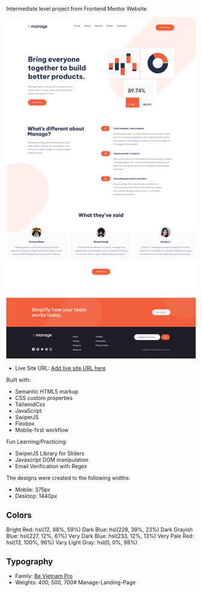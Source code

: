 Intermediate level project from Frontend Mentor Website

![](images/webpagemade.png)

- Live Site URL: [Add live site URL here]([https://your-live-site-url.com](https://ryoshi1001.github.io/Manage-Landing-Page/))

Built with:
- Semantic HTML5 markup
- CSS custom properties
- TailwindCss
- JavaScript
- SwiperJS
- Flexbox
- Mobile-first workflow

Fun Learning/Practicing: 
- SwiperJS Library for Sliders
- Javascript DOM manipulation
- Email Verification with Regex

The designs were created to the following widths:

- Mobile: 375px
- Desktop: 1440px

## Colors
Bright Red: hsl(12, 88%, 59%)
Dark Blue: hsl(228, 39%, 23%)
Dark Grayish Blue: hsl(227, 12%, 61%)
Very Dark Blue: hsl(233, 12%, 13%)
Very Pale Red: hsl(13, 100%, 96%)
Vary Light Gray: hsl(0, 0%, 98%)

## Typography
- Family: [Be Vietnam Pro](https://fonts.google.com/specimen/Be+Vietnam+Pro)
- Weights: 400, 500, 700# Manage-Landing-Page
